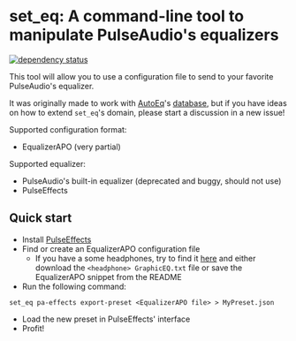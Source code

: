 # set_eq: A command-line tool to manipulate PulseAudio's equalizers

[![dependency status](https://deps.rs/repo/github/minijackson/set_eq/status.svg)](https://deps.rs/repo/github/minijackson/set_eq)

This tool will allow you to use a configuration file to send to your favorite
PulseAudio's equalizer.

It was originally made to work with
[AutoEq](https://github.com/jaakkopasanen/AutoEq)'s
[database](https://github.com/jaakkopasanen/AutoEq/tree/master/results), but if
you have ideas on how to extend `set_eq`'s domain, please start a discussion in
a new issue!

Supported configuration format:

- EqualizerAPO (very partial)

Supported equalizer:

- PulseAudio's built-in equalizer (deprecated and buggy, should not use)
- PulseEffects

## Quick start

- Install [PulseEffects](https://github.com/wwmm/pulseeffects)
- Find or create an EqualizerAPO configuration file
	- If you have a some headphones, try to find it
	  [here](https://github.com/jaakkopasanen/AutoEq/tree/master/results)
	  and either download the `<headphone> GraphicEQ.txt` file or save the
	  EqualizerAPO snippet from the README
- Run the following command:

```
set_eq pa-effects export-preset <EqualizerAPO file> > MyPreset.json
```

- Load the new preset in PulseEffects' interface
- Profit!
